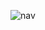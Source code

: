 ![nav](https://github.com/yogawanadityapratama/unresponsive-simple-navigation/assets/123430193/ad26d4ac-36d1-42fa-a6ed-f18c0406ee65)
